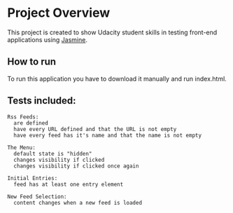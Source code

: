 # Project Overview

This project is created to show Udacity student skills in testing front-end applications using [Jasmine](http://jasmine.github.io/).

## How to run
To run this application you have to download it manually and run index.html.

## Tests included:
```
Rss Feeds:
  are defined
  have every URL defined and that the URL is not empty
  have every feed has it's name and that the name is not empty

The Menu:
  default state is "hidden"
  changes visibility if clicked
  changes visibility if clicked once again

Initial Entries:
  feed has at least one entry element
  
New Feed Selection:
  content changes when a new feed is loaded
```
